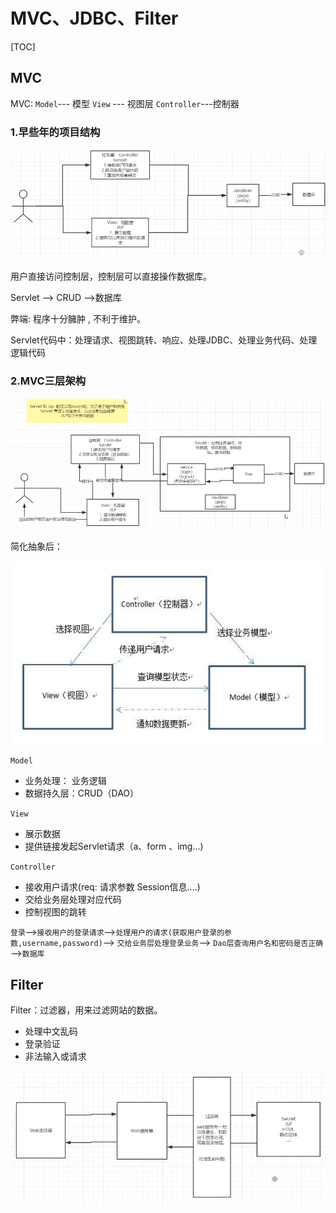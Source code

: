 # MVC、JDBC、Filter

[TOC]

## MVC

MVC: 		`Model`--- 模型     	`View` --- 视图层            `Controller`---控制器

### 1.早些年的项目结构

![image-20210414211330819](MVC、JDBC、Filter.assets/image-20210414211330819.png)



用户直接访问控制层，控制层可以直接操作数据库。

Servlet --> CRUD -->数据库

弊端: 程序十分臃肿 , 不利于维护。

Servlet代码中：处理请求、视图跳转、响应、处理JDBC、处理业务代码、处理逻辑代码



### 2.MVC三层架构

![image-20210414212024883](MVC、JDBC、Filter.assets/image-20210414212024883.png)

简化抽象后：

![image-20210414212221080](MVC、JDBC、Filter.assets/image-20210414212221080.png)

`Model`

- 业务处理： 业务逻辑
- 数据持久层：CRUD（DAO）

`View`

- 展示数据
- 提供链接发起Servlet请求（a、form 、img...)

`Controller`

- 接收用户请求(req: 请求参数   Session信息....)
- 交给业务层处理对应代码
- 控制视图的跳转

`登录`-->`接收用户的登录请求`-->`处理用户的请求(获取用户登录的参数,username,password)`--> `交给业务层处理登录业务`--> `Dao层查询用户名和密码是否正确`  -->`数据库`



## Filter

Filter：过滤器，用来过滤网站的数据。

- 处理中文乱码
- 登录验证
- 非法输入或请求

![image-20210414213157817](MVC、JDBC、Filter.assets/image-20210414213157817.png)















